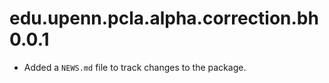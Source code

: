 # edu.upenn.pcla.alpha.correction.bh 0.0.1

* Added a `NEWS.md` file to track changes to the package.
